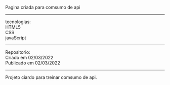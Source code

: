 Pagina criada para comsumo de api<br>
<hr />
tecnologias:<br>
   HTML5<br>
   CSS<br>
   javaScript<br>
<hr />
Repositorio:<br>
   Criado em 02/03/2022<br>
   Publicado em 02/03/2022<br>
<hr />
  Projeto ciardo para treinar comsumo de api.
